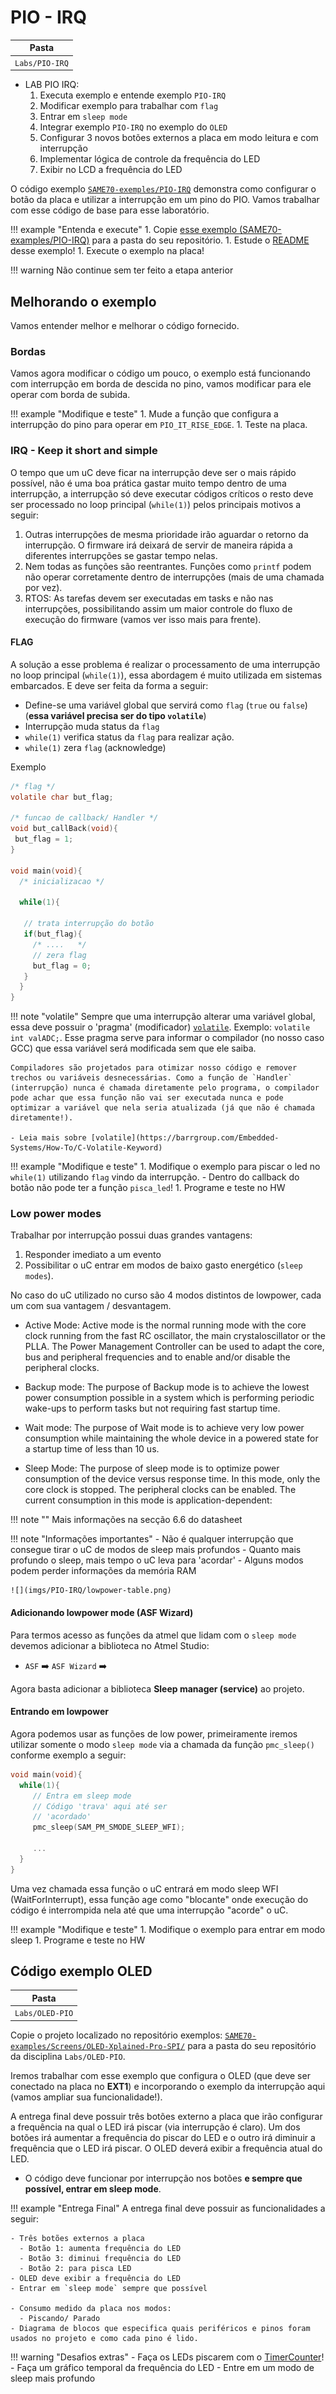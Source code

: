 # PIO - IRQ

| Pasta          |
|----------------|
| `Labs/PIO-IRQ` |

- LAB PIO IRQ: 
    1. Executa exemplo e entende exemplo `PIO-IRQ`
    1. Modificar exemplo para trabalhar com `flag`
    1. Entrar em `sleep mode`
    1. Integrar exemplo `PIO-IRQ` no exemplo do `OLED`
    1. Configurar 3 novos botões externos a placa em modo leitura e com interrupção
    1. Implementar lógica de controle da frequência do LED
    1. Exibir no LCD a frequência do LED


O código exemplo [`SAME70-exemples/PIO-IRQ`](https://github.com/Insper/SAME70-examples/tree/master/Perifericos-uC/PIO-IRQ) demonstra como configurar o botão da placa e utilizar a interrupção em um pino do PIO. Vamos trabalhar com esse código de base para esse laboratório.

!!! example "Entenda e execute"
    1. Copie [esse exemplo (SAME70-examples/PIO-IRQ)](https://github.com/Insper/SAME70-examples/tree/master/Perifericos-uC/PIO-IRQ) para a pasta do seu repositório.
    1. Estude o [README](https://github.com/Insper/SAME70-examples/blob/master/Perifericos-uC/PIO-IRQ/README.md) desse exemplo!
    1. Execute o exemplo na placa!

!!! warning
    Não continue sem ter feito a etapa anterior


## Melhorando o exemplo

Vamos entender melhor e melhorar o código fornecido.

### Bordas

Vamos agora modificar o código um pouco, o exemplo está funcionando com interrupção em borda de descida no pino, vamos modificar para ele operar com borda de subida.

!!! example "Modifique e teste"
    1. Mude a função que configura a interrupção do pino para operar em `PIO_IT_RISE_EDGE`. 
    1. Teste na placa.

### IRQ - Keep it short and simple 

O tempo que um uC deve ficar na interrupção deve ser o mais rápido possível, não é uma boa prática gastar muito tempo dentro de uma interrupção, a interrupção só deve executar códigos críticos o resto deve ser processado no loop principal (`while(1)`) pelos principais motivos a seguir:

1. Outras interrupções de mesma prioridade irão aguardar o retorno da interrupção. O firmware irá deixará de servir de maneira rápida a diferentes interrupções se gastar tempo nelas.
2. Nem todas as funções são reentrantes. Funções como `printf` podem não operar corretamente dentro de interrupções (mais de uma chamada por vez).
3. RTOS: As tarefas devem ser executadas em tasks e não nas interrupções, possibilitando assim um maior controle do fluxo de execução do firmware (vamos ver isso mais para frente).


#### FLAG

A solução a esse problema é realizar o processamento de uma interrupção no loop principal (`while(1)`), essa abordagem é muito utilizada em sistemas embarcados. E deve ser feita da forma a seguir:

- Define-se uma variável global que servirá como `flag` (`true` ou `false`) (**essa variável precisa ser do tipo `volatile`**)
- Interrupção muda status da `flag`
- `while(1)` verifica status da `flag` para realizar ação.
- `while(1)` zera `flag` (acknowledge) 

Exemplo

``` c
/* flag */
volatile char but_flag;

/* funcao de callback/ Handler */
void but_callBack(void){
 but_flag = 1;
}

void main(void){
  /* inicializacao */

  while(1){
  
   // trata interrupção do botão
   if(but_flag){
     /* ....   */
     // zera flag
     but_flag = 0;
   }
  }
}
```

!!! note "volatile"
    Sempre que uma interrupção alterar uma variável global, essa deve possuir o 'pragma' (modificador) [`volatile`](https://barrgroup.com/Embedded-Systems/How-To/C-Volatile-Keyword). Exemplo: `volatile int valADC;`. Esse pragma serve para informar o compilador (no nosso caso GCC) que essa variável será modificada sem que ele saiba. 

    Compiladores são projetados para otimizar nosso código e remover trechos ou variáveis desnecessárias. Como a função de `Handler` (interrupção) nunca é chamada diretamente pelo programa, o compilador pode achar que essa função não vai ser executada nunca e pode optimizar a variável que nela seria atualizada (já que não é chamada diretamente!). 

    - Leia mais sobre [volatile](https://barrgroup.com/Embedded-Systems/How-To/C-Volatile-Keyword)

!!! example "Modifique e teste"
    1. Modifique o exemplo para piscar o led no `while(1)` utilizando `flag` vindo da interrupção. 
        - Dentro do callback do botão não pode ter a função `pisca_led`!
    1. Programe e teste no HW

### Low power modes

Trabalhar por interrupção possui duas grandes vantagens: 

1. Responder imediato a um evento 
2. Possibilitar o uC entrar em modos de baixo gasto energético (`sleep modes`).

No caso do uC utilizado no curso são 4 modos distintos de lowpower, cada um com sua vantagem / desvantagem.

- Active Mode: Active mode is the normal running mode with the core clock running from the fast RC oscillator, the main crystaloscillator or the PLLA. The Power Management Controller can be used to adapt the core, bus and peripheral frequencies and to enable and/or disable the peripheral clocks.

- Backup mode: The purpose of Backup mode is to achieve the lowest power consumption possible in a system which is performing periodic wake-ups to perform tasks but not requiring fast startup time.

- Wait mode: The purpose of Wait mode is to achieve very low power consumption while maintaining the whole device in a powered state for a startup time of less than 10 us.

- Sleep Mode: The purpose of sleep mode is to optimize power consumption of the device versus response time. In this mode, only the core clock is stopped. The peripheral clocks can be enabled. The current consumption in this mode is application-dependent:

!!! note ""
    Mais informações na secção 6.6 do datasheet
    
!!! note "Informações importantes"
    - Não é qualquer interrupção que consegue tirar o uC de modos de sleep mais profundos
    - Quanto mais profundo o sleep, mais tempo o uC leva para 'acordar'
    - Alguns modos podem perder informações da memória RAM
    
    ![](imgs/PIO-IRQ/lowpower-table.png)
    

####  Adicionando lowpower mode (ASF Wizard)

Para termos acesso as funções da atmel que lidam com o `sleep mode` devemos adicionar a biblioteca no Atmel Studio:

- `ASF` :arrow_right: `ASF Wizard` :arrow_right: 

Agora basta adicionar a biblioteca **Sleep manager (service)** ao projeto.

#### Entrando em lowpower

Agora podemos usar as funções de low power, primeiramente iremos utilizar somente o modo `sleep mode` via a chamada da função `pmc_sleep()` conforme exemplo a seguir:

``` c
void main(void){ 
  while(1){
     // Entra em sleep mode
     // Código 'trava' aqui até ser
     // 'acordado' 
     pmc_sleep(SAM_PM_SMODE_SLEEP_WFI);
      
     ...
  }
}
```

Uma vez chamada essa função o uC entrará em modo sleep WFI (WaitForInterrupt), essa função age como "blocante" onde  execução do código é interrompida nela até que uma interrupção "acorde" o uC.

!!! example "Modifique e teste"
    1. Modifique o exemplo para entrar em modo sleep
    1. Programe e teste no HW

## Código exemplo OLED

| Pasta             |
|-------------------|
| `Labs/OLED-PIO` |

Copie o projeto localizado no repositório exemplos: [`SAME70-examples/Screens/OLED-Xplained-Pro-SPI/`](https://github.com/Insper/SAME70-examples/tree/master/Screens/OLED-Xplained-Pro-SPI/OLED-Xplained-Pro-SPI) para a pasta do seu repositório da disciplina `Labs/OLED-PIO`.

Iremos trabalhar com esse exemplo que configura o OLED (que deve ser conectado na placa no **EXT1**) e incorporando o exemplo da interrupção aqui (vamos ampliar sua funcionalidade!).

 A entrega final deve possuir três botões externo a placa que irão configurar a frequência na qual o LED irá piscar (via interrupção é claro). Um dos botões irá aumentar a frequência do piscar do LED e o outro irá diminuir a frequência que o LED irá piscar. O OLED deverá exibir a frequência atual do LED. 

- O código deve funcionar por interrupção nos botões **e sempre que possível, entrar em sleep mode**.

!!! example "Entrega Final"
    A entrega final deve possuir as funcionalidades a seguir:

    - Três botões externos a placa
      - Botão 1: aumenta frequência do LED
      - Botão 3: diminui frequência do LED
      - Botão 2: para pisca LED
    - OLED deve exibir a frequência do LED
    - Entrar em `sleep mode` sempre que possível

    - Consumo medido da placa nos modos:
      - Piscando/ Parado
    - Diagrama de blocos que especifica quais periféricos e pinos foram usados no projeto e como cada pino é lido.

!!! warning "Desafios extras"
    - Faça os LEDs piscarem com o [TimerCounter](https://github.com/Insper/SAME70-examples/tree/master/Perifericos-uC/TC-RTC-IRQ/TC-RTC-IRQ)!
    - Faça um gráfico temporal da frequência do LED
    - Entre em um modo de sleep mais profundo
